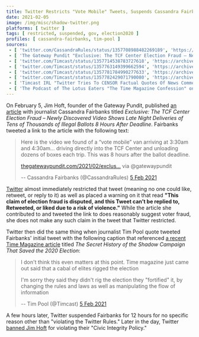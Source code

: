 ```yaml
---
title: Twitter Restricts "Vote Mobile" Tweets, Suspends Cassandra Fairbanks
date: 2021-02-05
image: /img/misc/shadow-twitter.png
platforms: [ twitter ]
tags: [ restricted, suspended, gov, election2020 ]
profiles: [ cassandra-fairbanks, tim-pool ]
sources:
 - [ 'twitter.com/CassandraRules/status/1357708988482269189', 'https://archive.is/TeegJ' ]
 - [ 'The Gateway Pundit "Exclusive: The TCF Center Election Fraud – Newly Discovered Video Shows Late Night Deliveries of Tens of Thousands of Illegal Ballots 8 Hours After Deadline" by Jim Hoft (5 Feb 2021)', 'https://archive.is/ehruB' ]
 - [ 'twitter.com/Timcast/status/1357714538783727618', 'https://archive.is/kGrKZ' ]
 - [ 'twitter.com/Timcast/status/1357763149399662594', 'https://archive.is/8Ury0' ]
 - [ 'twitter.com/Timcast/status/1357781784990277633', 'https://archive.is/lI6LG' ]
 - [ 'twitter.com/Timcast/status/1357782429071790080', 'https://archive.is/W8rm1' ]
 - [ 'Timcast IRL "Twitter Tries To CENSOR Factual Quotes Of News Commentary, They Are TIGHTENING Their Grip" on BitChute (6 Feb 2021)', 'https://www.bitchute.com/video/XA4G4fMxePo/' ]
 - [ 'The Podcast of The Lotus Eaters "The Time Magazine Confession" on BitChute (8 Feb 2021)', 'https://www.bitchute.com/video/h8oyTBzROhE/' ]
---
```


On February 5, Jim Hoft, founder of the Gateway Pundit, published [an
article](https://archive.is/ehruB) with journalist Cassandra Fairbanks titled
_Exclusive: The TCF Center Election Fraud – Newly Discovered Video Shows Late
Night Deliveries of Tens of Thousands of Illegal Ballots 8 Hours After
Deadline_. Fairbanks tweeted a link to the article with the following text:

> Here is the video we found of a “vote mobile” van arriving at 3:30am and
> 4:30am... driving directly into the TCF Center and unloading dozens of boxes
> each trip. This was 8 hours after the ballot deadline.
>
> [thegatewaypundit.com/2021/02/exclus...](https://thegatewaypundit.com/2021/02/exclusive-tcf-center-election-fraud-newly-recovered-video-shows-late-night-deliveries-tens-thousands-illegal-ballots-michigan-arena/)
> via @gatewaypundit
>
>  -- Cassandra Fairbanks (@CassandraRules) [5 Feb 2021](https://archive.is/TeegJ)

[Twitter](/twitter/) almost immediately restricted that tweet (meaning no one
could like, retweet, or reply to it) as well as placed a warning on it that
read **"This claim of election fraud is disputed, and this Tweet can’t be
replied to, Retweeted, or liked due to a risk of violence."** While the article
she contributed to and tweeted the link to does reasonably suggest voter fraud,
she does not make any such claim in the tweet that Twitter restricted.

Twitter then did the same thing when journalist Tim Pool quote
tweeted Fairbanks' initial tweet with the following caption that referenced [a
recent Time Magazine article](https://archive.is/U525z) titled _The Secret
History of the Shadow Campaign That Saved the 2020 Election_:

> I don't think this even matters at this point. Time magazine just came out
> said that a cabal of elites rigged the election
>
> I'm sorry they said they didn't rig the election they "fortified" it, by
> changing the rules and laws as well as manipulating the flow of information
>
> -- Tim Pool (@Timcast) [5 Feb 2021](https://archive.is/kGrKZ)

A few hours later, Twitter suspended Fairbanks for 12 hours for no specific
reason other than "violating the Twitter Rules." Later in the day, Twitter
[banned Jim Hoft](/events/twitter-bans-gatewaypundit/) for violating their
"Civic Integrity Policy."
